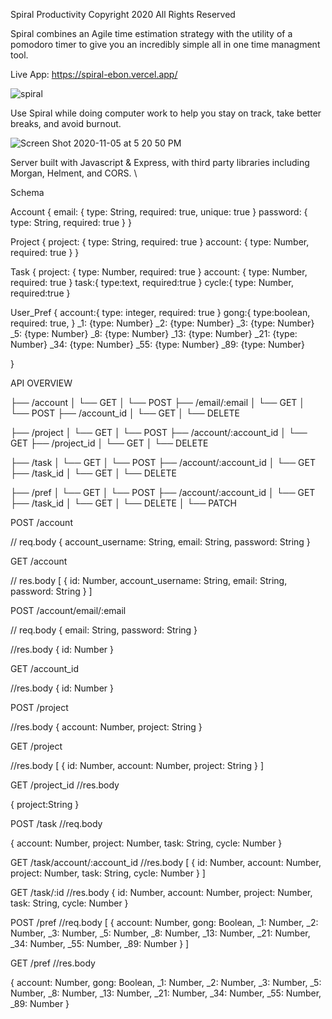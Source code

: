 Spiral Productivity
Copyright 2020 All Rights Reserved

Spiral combines an Agile time estimation strategy with the utility of a pomodoro timer to give you an incredibly simple all in one time managment tool. 

Live App: https://spiral-ebon.vercel.app/

![spiral](https://user-images.githubusercontent.com/8163492/98314565-177e4b00-1f8b-11eb-880f-4965583d0cca.png)


Use Spiral while doing computer work to help you stay on track, take better breaks, and avoid burnout. 

![Screen Shot 2020-11-05 at 5 20 50 PM](https://user-images.githubusercontent.com/8163492/98314634-45638f80-1f8b-11eb-98f7-2d359b5c39d1.png)

Server built with Javascript & Express, with third party libraries including Morgan, Helment, and CORS. \



Schema

Account
{
  email: {
    type: String,
    required: true,
    unique: true
  }
   password: {
    type: String,
    required: true
  }
}

Project 
{
  project: {
   type: String,
   required: true
  }
  account: {
   type: Number,
   required: true
  }
}

Task 
{
  project: {
   type: Number,
   required: true
  }
  account: {
   type: Number,
   required: true
  }
  task:{
   type:text,
   required:true
  }
  cycle:{
   type: Number,
   required:true
}

User_Pref
{
 account:{
 type: integer,
 required: true
 } 
 gong:{
 type:boolean,
 required: true,
 } 
  _1: {type: Number}
  _2: {type: Number}
  _3: {type: Number}
  _5: {type: Number}
  _8: {type: Number}
  _13: {type: Number}
  _21: {type: Number}
  _34: {type: Number}
  _55: {type: Number}
  _89: {type: Number}
  
 }
 
 
API OVERVIEW

├── /account
│   └── GET
│   └── POST
├── /email/:email
│   └── GET
│   └── POST
├── /account_id
│   └── GET
│   └── DELETE

├── /project
│   └── GET
│   └── POST
├── /account/:account_id
│   └── GET
├── /project_id
│   └── GET
│   └── DELETE

├── /task
│   └── GET
│   └── POST
├── /account/:account_id
│   └── GET
├── /task_id
│   └── GET
│   └── DELETE

├── /pref
│   └── GET
│   └── POST
├── /account/:account_id
│   └── GET
├── /task_id
│   └── GET
│   └── DELETE
│   └── PATCH



POST /account

// req.body
{
  account_username: String,
  email: String,
  password: String
}

GET /account

// res.body
[
  {
    id: Number,
    account_username: String,
    email: String,
    password: String
  }
]



POST /account/email/:email

// req.body 
{
  email: String,
  password: String
}

//res.body
{
  id: Number
}
 
 
  
GET /account_id

//res.body
{
  id: Number
}



POST /project

//res.body
{
 account: Number,
 project: String
}


GET /project

//res.body
[
  {
    id: Number,
    account: Number,
    project: String
  }
]


GET /project_id
//res.body

{
  project:String
}

POST /task
//req.body

{
    account: Number,
    project: Number,
    task: String,
    cycle: Number
}

GET /task/account/:account_id
//res.body
[
  {
    id: Number,
    account: Number,
    project: Number,
    task: String,
    cycle: Number
   }
]


GET /task/:id
//res.body
  {
    id: Number,
    account: Number,
    project: Number,
    task: String,
    cycle: Number
   }
   
   
 POST /pref
 //req.body
 [
   {
      account: Number,
      gong: Boolean,
      _1: Number,
      _2: Number,
      _3: Number,
      _5: Number,
      _8: Number,
      _13: Number,
      _21: Number,
      _34: Number,
      _55: Number,
      _89: Number
    }
  ]
 
 
  GET /pref
 //res.body
 
 {
    account: Number,
    gong: Boolean,
    _1: Number,
    _2: Number,
    _3: Number,
    _5: Number,
    _8: Number,
    _13: Number,
    _21: Number,
    _34: Number,
    _55: Number,
    _89: Number
  }
 

